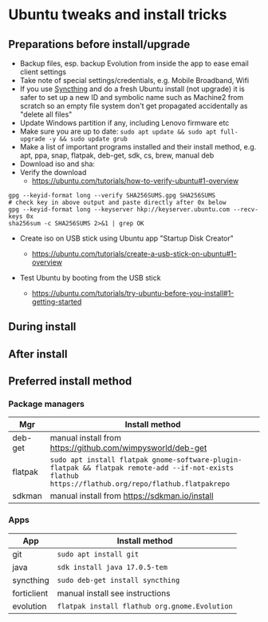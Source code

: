 # Ubuntu tweaks and install tricks

## Preparations before install/upgrade

* Backup files, esp. backup Evolution from inside the app to ease email client settings
* Take note of special settings/credentials, e.g. Mobile Broadband, Wifi
* If you use [Syncthing](https://syncthing.net/) and do a fresh Ubuntu install (not upgrade) it is safer to set up a new ID and symbolic name such as Machine2 from scratch so an empty file system don't get propagated accidentally as "delete all files"
* Update Windows partition if any, including Lenovo firmware etc
* Make sure you are up to date: `sudo apt update && sudo apt full-upgrade -y && sudo update grub`
* Make a list of important programs installed and their install method, e.g. apt, ppa, snap, flatpak, deb-get, sdk, cs, brew, manual deb
* Download iso and sha: 
* Verify the download
  - https://ubuntu.com/tutorials/how-to-verify-ubuntu#1-overview
```
gpg --keyid-format long --verify SHA256SUMS.gpg SHA256SUMS
# check key in above output and paste directly after 0x below
gpg --keyid-format long --keyserver hkp://keyserver.ubuntu.com --recv-keys 0x
sha256sum -c SHA256SUMS 2>&1 | grep OK
```
* Create iso on USB stick using Ubuntu app "Startup Disk Creator"
  - https://ubuntu.com/tutorials/create-a-usb-stick-on-ubuntu#1-overview

* Test Ubuntu by booting from the USB stick
  - https://ubuntu.com/tutorials/try-ubuntu-before-you-install#1-getting-started

## During install


## After install

## Preferred install method

### Package managers

| Mgr | Install method |
|--|--|
| deb-get | manual install from https://github.com/wimpysworld/deb-get |
| flatpak | `sudo apt install flatpak gnome-software-plugin-flatpak && flatpak remote-add --if-not-exists flathub https://flathub.org/repo/flathub.flatpakrepo` |
| sdkman | manual install from https://sdkman.io/install |


### Apps

| App | Install method |
|--|--|
| git | `sudo apt install git` |
| java | `sdk install java 17.0.5-tem` |
| syncthing | `sudo deb-get install syncthing` |
| forticlient | manual install see instructions |
| evolution | `flatpak install flathub org.gnome.Evolution` |